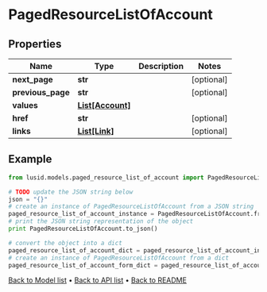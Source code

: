 # PagedResourceListOfAccount


## Properties
Name | Type | Description | Notes
------------ | ------------- | ------------- | -------------
**next_page** | **str** |  | [optional] 
**previous_page** | **str** |  | [optional] 
**values** | [**List[Account]**](Account.md) |  | 
**href** | **str** |  | [optional] 
**links** | [**List[Link]**](Link.md) |  | [optional] 

## Example

```python
from lusid.models.paged_resource_list_of_account import PagedResourceListOfAccount

# TODO update the JSON string below
json = "{}"
# create an instance of PagedResourceListOfAccount from a JSON string
paged_resource_list_of_account_instance = PagedResourceListOfAccount.from_json(json)
# print the JSON string representation of the object
print PagedResourceListOfAccount.to_json()

# convert the object into a dict
paged_resource_list_of_account_dict = paged_resource_list_of_account_instance.to_dict()
# create an instance of PagedResourceListOfAccount from a dict
paged_resource_list_of_account_form_dict = paged_resource_list_of_account.from_dict(paged_resource_list_of_account_dict)
```
[Back to Model list](../README.md#documentation-for-models) &#8226; [Back to API list](../README.md#documentation-for-api-endpoints) &#8226; [Back to README](../README.md)



